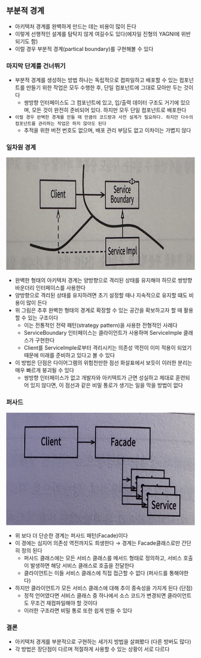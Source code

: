 ## 부분적 경계

- 아키텍처 경계를 완벽하게 만드는 데는 비용이 많이 든다
- 이렇게 선행적인 설계를 탐탁지 않게 여길수도 있다(에자일 진형의 YAGNI에 위반 되기도 함)
- 이럴 경우 부분적 경계(partical boundary)를 구현해볼 수 있다

### 마지막 단계를 건너뛰기

- 부분적 경계를 생성하는 방법 하나는 독립적으로 컴파일하고 배포할 수 있는 컴포넌트를 만들기 위한 작업은 모두 수행한 후, 단일 컴포넌트에 그대로 모아만 두는 것이다
    - 쌍방향 인터페이스도 그 컴포넌트에 있고, 입/출력 데이터 구조도 거기에 있으며, 모든 것이 완전히 준비되어 있다. 하지만 모두 단일 컴포넌트로 배포한다
- `이럴 경우 완벽한 경계를 만들 때 만큼의 코드량과 사전 설계가 필요하다. 하지만 다수의 컴포넌트를 관리하는 작업은 하지 않아도 된다`
    - 추적을 위한 버전 번호도 없으며, 배포 관리 부담도 없고 이차이는 가볍지 않다

### 일차원 경계

<img src = "./IMG_5451.jpg" width = "600" height = "300">

- 완벽한 형태의 아키텍처 경계는 양방향으로 격리된 상태를 유지해야 하므로 쌍방향 바운더리 인터페이스를 사용한다
- 양방향으로 격리된 상태를 유지하려면 초기 설정할 때나 지속적으로 유지할 떄도 비용이 많이 든다
- 위 그림은 추후 완벽한 형태의 경계로 확장할 수 있는 공간을 확보하고자 할 때 활용할 수 있는 구조이다
    - 이는 전통적인 전략 패턴(strategy pattern)을 사용한 전형적인 사례다
    - ServiceBoundary 인터페이스는 클라이언트가 사용하며 ServiceImple 클래스가 구현한다
    - Client를 ServiceImple로부터 격리시키는 의존성 역전이 이미 적용이 되었기 때문에 미래를 준비하고 있다고 볼 수 있다
- 이 방법은 단점은 다이어그램의 위험천만한 점선 화살표에서 보듯이 이러한 분리는 매우 빠르게 붕괴될 수 있다
    - 쌍방향 인터페이스가 없고 개발자와 아키텍트가 근면 성실하고 제대로 훈련되어 있지 않다면, 이 점선과 같은 비밀 통로가 생기는 일을 막을 방법이 없다

### 퍼사드

<img src = "./IMG_5452.jpg" width = "600" height = "300">

- 위 보다 더 단순한 경계는 퍼사드 패턴(Facade)이다
- 이 경에는 심지어 의존성 역전까지도 희생한다 &rarr; 경계는 Facade클래스로만 간단히 정의 된다
    - 퍼사드 클래스에는 모든 서비스 클래스를 메서드 형태로 정의하고, 서비스 호출이 발생하면 해당 서비스 클래스로 호출을 전달한다
    - 클라이언트는 이들 서비스 클래스에 직접 접근할 수 없다 (퍼사드를 통해야한다)
- 하지만 클라이언트가 모든 서비스 클래스에 대해 추이 종속성을 가지게 된다 (단점)
    - 정적 언어였다면 서비스 클래스 중 하나에서 소스 코드가 변경되면 클라이언트도 무조건 재컴파일해야 할 것이다
    - 이러한 구조라면 비밀 통로 또한 쉽게 만들 수 있다

### 결론

- 아키텍처 경게를 부분적으로 구현하는 세가지 방법을 살펴봤다 (다른 방버도 많다)
- 각 방법은 장단점이 다르며 적절하게 사용할 수 있는 상황이 서로 다르다 